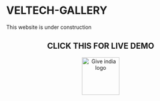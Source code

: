# VELTECH-GALLERY
This website is under construction

<p align="center">
 <h2 align="center">CLICK THIS FOR LIVE DEMO</h2>
<p align="center">
<a href="https://tharunkumar-web.github.io/VELTECH-GALLERY/">
  <img src="https://user-images.githubusercontent.com/78921146/208353391-95c550ad-5cc2-440e-a212-3ce94a6b90d7.png" alt="Give india logo" width="100" />
</a>
</p>



